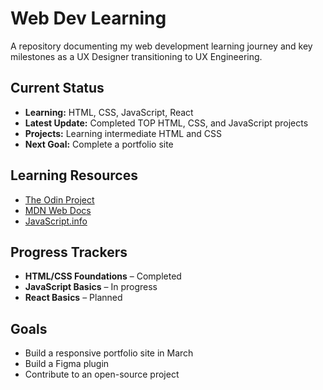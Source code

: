 # Web Dev Learning
A repository documenting my web development learning journey and key milestones as a UX Designer transitioning to UX Engineering.

## Current Status
- **Learning:** HTML, CSS, JavaScript, React  
- **Latest Update:** Completed TOP HTML, CSS, and JavaScript projects
- **Projects:** Learning intermediate HTML and CSS
- **Next Goal:** Complete a portfolio site

## Learning Resources
- [The Odin Project](https://www.theodinproject.com/)
- [MDN Web Docs](https://developer.mozilla.org/)
- [JavaScript.info](https://javascript.info/)

## Progress Trackers
- **HTML/CSS Foundations** – Completed
- **JavaScript Basics** – In progress  
- **React Basics** – Planned

## Goals
- Build a responsive portfolio site in March
- Build a Figma plugin
- Contribute to an open-source project